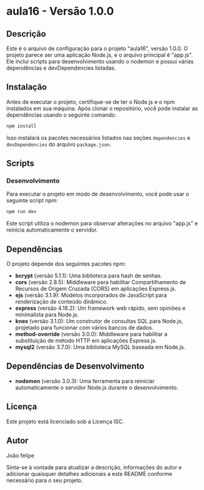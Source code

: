 # aula16 - Versão 1.0.0

## Descrição

Este é o arquivo de configuração para o projeto "aula16", versão 1.0.0. O projeto parece ser uma aplicação Node.js, e o arquivo principal é "app.js". Ele inclui scripts para desenvolvimento usando o nodemon e possui várias dependências e devDependencies listadas.

## Instalação

Antes de executar o projeto, certifique-se de ter o Node.js e o npm instalados em sua máquina. Após clonar o repositório, você pode instalar as dependências usando o seguinte comando:

```bash
npm install
```

Isso instalará os pacotes necessários listados nas seções `dependencies` e `devDependencies` do arquivo `package.json`.

## Scripts

### Desenvolvimento

Para executar o projeto em modo de desenvolvimento, você pode usar o seguinte script npm:

```bash
npm run dev
```

Este script utiliza o nodemon para observar alterações no arquivo "app.js" e reinicia automaticamente o servidor.

## Dependências

O projeto depende dos seguintes pacotes npm:

- **bcrypt** (versão 5.1.1): Uma biblioteca para hash de senhas.
- **cors** (versão 2.8.5): Middleware para habilitar Compartilhamento de Recursos de Origem Cruzada (CORS) em aplicações Express.js.
- **ejs** (versão 3.1.9): Modelos incorporados de JavaScript para renderização de conteúdo dinâmico.
- **express** (versão 4.18.2): Um framework web rápido, sem opiniões e minimalista para Node.js.
- **knex** (versão 3.1.0): Um construtor de consultas SQL para Node.js, projetado para funcionar com vários bancos de dados.
- **method-override** (versão 3.0.0): Middleware para habilitar a substituição de método HTTP em aplicações Express.js.
- **mysql2** (versão 3.7.0): Uma biblioteca MySQL baseada em Node.js.

## Dependências de Desenvolvimento

- **nodemon** (versão 3.0.3): Uma ferramenta para reiniciar automaticamente o servidor Node.js durante o desenvolvimento.

## Licença

Este projeto está licenciado sob a Licença ISC.

## Autor

João felipe 

Sinta-se à vontade para atualizar a descrição, informações do autor e adicionar quaisquer detalhes adicionais a este README conforme necessário para o seu projeto.
